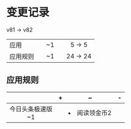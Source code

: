 # 变更记录

v81 -> v82

||||||
|-|:-:|:-:|:-:|:-:|
|应用||~1||5 -> 5|
|应用规则||~1||24 -> 24|

## 应用规则

||+|~|-|
|:-:|-|-|-|
|今日头条极速版<br>~1||<li>阅读领金币2||
